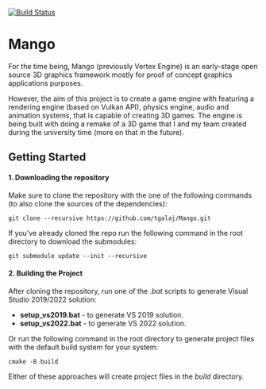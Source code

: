 [![Build Status](https://github.com/tgalaj/Mango/actions/workflows/cpp_cmake.yml/badge.svg)](https://github.com/tgalaj/Mango/actions)

# Mango
For the time being, Mango (previously Vertex Engine) is an early-stage open source 3D graphics framework mostly for proof of concept graphics applications purposes. 

However, the aim of this project is to create a game engine with featuring a rendering engine (based on Vulkan API), physics engine, audio and animation systems, that is capable of creating 3D games. The engine is being built with doing a remake of a 3D game that I and my team created during the university time (more on that in the future).

## Getting Started

#### 1. Downloading the repository
Make sure to clone the repository with the one of the following commands (to also clone the sources of the dependencies):

```
git clone --recursive https://github.com/tgalaj/Mango.git
```

If you've already cloned the repo run the following command in the root directory to download the submodules:

```
git submodule update --init --recursive
```

#### 2. Building the Project
After cloning the repository, run one of the *.bat* scripts to generate Visual Studio 2019/2022 solution:

* **setup_vs2019.bat** - to generate VS 2019 solution.
* **setup_vs2022.bat** - to generate VS 2022 solution.

Or run the following command in the root directory to generate project files with the default build system for your system:

```
cmake -B build
```

Either of these approaches will create project files in the *build* directory.
